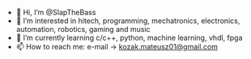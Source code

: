 - 👋 Hi, I’m @SlapTheBass
- 👀 I’m interested in hitech, programming, mechatronics, electronics, automation, robotics, gaming and music
- 🌱 I’m currently learning c/c++, python, machine learning, vhdl, fpga
- 📫 How to reach me: e-mail -> kozak.mateusz01@gmail.com

<!---
SlapTheBass/SlapTheBass is a ✨ special ✨ repository because its `README.md` (this file) appears on your GitHub profile.
You can click the Preview link to take a look at your changes.
--->
